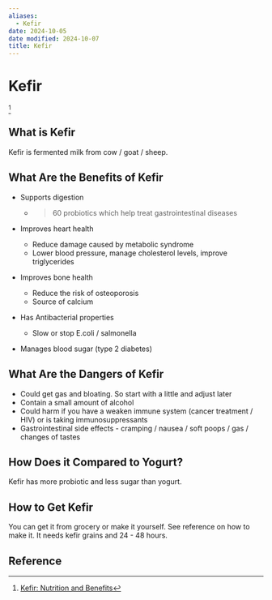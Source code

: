 ```yaml
---
aliases:
  - Kefir
date: 2024-10-05
date modified: 2024-10-07
title: Kefir
---
```


# Kefir

[^1]

## What is Kefir

Kefir is fermented milk from cow / goat / sheep.

## What Are the Benefits of Kefir

- Supports digestion

	- > 60 probiotics which help treat gastrointestinal diseases

- Improves heart health
	- Reduce damage caused by metabolic syndrome
	- Lower blood pressure, manage cholesterol levels, improve triglycerides
- Improves bone health
	- Reduce the risk of osteoporosis
	- Source of calcium
- Has Antibacterial properties
	- Slow or stop E.coli / salmonella
- Manages blood sugar (type 2 diabetes)

## What Are the Dangers of Kefir

- Could get gas and bloating. So start with a little and adjust later
- Contain a small amount of alcohol
- Could harm if you have a weaken immune system (cancer treatment / HIV) or is taking immunosuppressants
- Gastrointestinal side effects - cramping / nausea / soft poops / gas / changes of tastes

## How Does it Compared to Yogurt?

Kefir has more probiotic and less sugar than yogurt.

## How to Get Kefir

You can get it from grocery or make it yourself. See reference on how to make it. It needs kefir grains and 24 - 48 hours.

## Reference

[^1]: [Kefir: Nutrition and Benefits](https://www.webmd.com/diet/kefir-good-for-you)
